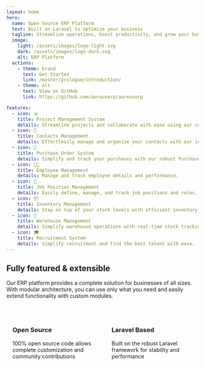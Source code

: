 ```yaml
---
layout: home
hero:
  name: Open Source ERP Platform
  text: Built on Laravel to optimize your business
  tagline: Streamline operations, boost productivity, and grow your business
  image:
    light: /assets/images/logo-light.svg
    dark: /assets/images/logo-dark.svg
    alt: ERP Platform
  actions:
    - theme: brand
      text: Get Started
      link: /master/prologue/introduction/
    - theme: alt
      text: View on GitHub
      link: https://github.com/aureuserp/aureuserp

features:
  - icon: 📊
    title: Project Management System
    details: Streamline projects and collaborate with ease using our comprehensive PMS
  - icon: 👥
    title: Contacts Management
    details: Effortlessly manage and organize your contacts with our intuitive system
  - icon: 🛒
    title: Purchase Order System
    details: Simplify and track your purchases with our robust Purchase Order system
  - icon: 👨‍💼
    title: Employee Management
    details: Manage and track employee details and performance.
  - icon: 💼
    title: Job Position Management
    details: Easily define, manage, and track job positions and roles.
  - icon: 📦
    title: Inventory Management
    details: Stay on top of your stock levels with efficient inventory management.
  - icon: 🏢
    title: Warehouse Management
    details: Simplify warehouse operations with real-time stock tracking.
  - icon: 🎓
    title: Recruitment System
    details: Simplify recruitment and find the best talent with ease.
---
```


## Fully featured & extensible

Our ERP platform provides a complete solution for businesses of all sizes. With modular architecture, you can use only what you need and easily extend functionality with custom modules.

<div class="grid grid-cols-2 gap-4 mt-8">
  <div class="feature-card">
    <h3>Open Source</h3>
    <p>100% open source code allows complete customization and community contributions</p>
  </div>
  <div class="feature-card">
    <h3>Laravel Based</h3>
    <p>Built on the robust Laravel framework for stability and performance</p>
  </div>
</div>

<style>
.feature-card {
  background-color: var(--vp-c-bg-soft);
  border-radius: 8px;
  padding: 16px;
  transition: all 0.3s;
}

.feature-card:hover {
  transform: translateY(-5px);
  box-shadow: 0 5px 15px rgba(0, 0, 0, 0.1);
}

.grid {
  display: grid;
}

.grid-cols-2 {
  grid-template-columns: repeat(2, minmax(0, 1fr));
}

.gap-4 {
  gap: 1rem;
}

.mt-8 {
  margin-top: 2rem;
}

@media (max-width: 640px) {
  .grid-cols-2 {
    grid-template-columns: repeat(1, minmax(0, 1fr));
  }
}
</style>
